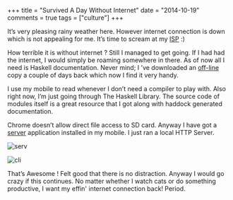 +++
title = "Survived A Day Without Internet"
date = "2014-10-19"
comments = true
tags = ["culture"]
+++

It’s very pleasing rainy weather here. However internet connection is
down which is not appealing for me. It’s time to scream at my [ISP](http://www.bsnl.co.in/) :)

How terrible it is without internet ? Still I managed to get going. If
I had had the internet, I would simply be roaming somewhere in
there. As of now all I need is Haskell documentation. Never mind; I
’ve downloaded an [off-line](http://www.haskell.org/ghc/docs/latest/) copy a couple of days back which now I find
it very handy.

I use my mobile to read whenever I don’t need a compiler to play with.
Also right now, I’m just going through The Haskell Library. The source
code of modules itself is a great resource that I got along with
haddock generated documentation.

Chrome doesn’t allow direct file access to SD card. Anyway I have got
a [server](https://play.google.com/store/apps/details?id=org.xeustechnologies.android.kws&hl=en) application installed in my mobile. I just ran a local HTTP
Server.

![serv](/files/mserv.png)

![cli](/files/mcli.png)

That’s Awesome ! Felt good that there is no distraction. Anyway I
would go crazy if this continues. No matter whether I watch cats or do
something productive, I want my effin' internet connection back!
Period.
